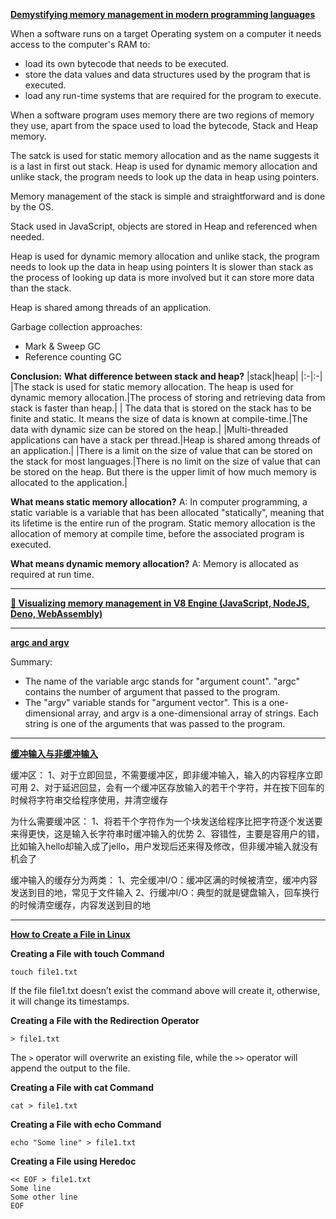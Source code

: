 **[Demystifying memory management in modern programming languages](https://deepu.tech/memory-management-in-programming/)**

When a software runs on a target Operating system on a computer it needs access to the computer's RAM to:

- load its own bytecode that needs to be executed.
- store the data values and data structures used by the program that is executed.
- load any run-time systems that are required for the program to execute.

When a software program uses memory there are two regions of memory they use, apart from the space used to load the bytecode, Stack and Heap memory.

The satck is used for static memory allocation and as the name suggests it is a last in first out stack.
Heap is used for dynamic memory allocation and unlike stack, the program needs to look up the data in heap using pointers.

Memory management of the stack is simple and straightforward and is done by the OS.

Stack used in JavaScript, objects are stored in Heap and referenced when needed.

Heap is used for dynamic memory allocation and unlike stack, the program needs to look up the data in heap using pointers
It is slower than stack as the process of looking up data is more involved but it can store more data than the stack.

Heap is shared among threads of an application.

Garbage collection approaches:

- Mark & Sweep GC
- Reference counting GC

**Conclusion:**
**What difference between stack and heap?**
|stack|heap|
|:-|:-|
|The stack is used for static memory allocation. The heap is used for dynamic memory allocation.|The process of storing and retrieving data from stack is faster than heap.|
| The data that is stored on the stack has to be finite and static. It means the size of data is known at compile-time.|The data with dynamic size can be stored on the heap.|
|Multi-threaded applications can have a stack per thread.|Heap is shared among threads of an application.|
|There is a limit on the size of value that can be stored on the stack for most languages.|There is no limit on the size of value that can be stored on the heap. But there is the upper limit of how much memory is allocated to the application.|

**What means static memory allocation?**
A: In computer programming, a static variable is a variable that has been allocated "statically", meaning that its lifetime is the entire run of the program. Static memory allocation is the allocation of memory at compile time, before the associated program is executed.

**What means dynamic memory allocation?**
A: Memory is allocated as required at run time.

---

**[🚀 Visualizing memory management in V8 Engine (JavaScript, NodeJS, Deno, WebAssembly)](https://deepu.tech/memory-management-in-v8/)**

---

**[argc and argv](http://crasseux.com/books/ctutorial/argc-and-argv.html)**

Summary:
- The name of the variable argc stands for "argument count". "argc" contains the number of argument that passed to the program.
- The "argv" variable stands for "argument vector". This is a one-dimensional array, and argv is a one-dimensional array of strings. Each string is one of the arguments that was passed to the program.

---

**[缓冲输入与非缓冲输入](https://blog.csdn.net/Johan_Joe_King/article/details/84749703)**

缓冲区：
1、对于立即回显，不需要缓冲区，即非缓冲输入，输入的内容程序立即可用
2、对于延迟回显，会有一个缓冲区存放输入的若干个字符，并在按下回车的时候将字符串交给程序使用，并清空缓存

为什么需要缓冲区：
1、将若干个字符作为一个块发送给程序比把字符逐个发送要来得更快，这是输入长字符串时缓冲输入的优势
2、容错性，主要是容用户的错，比如输入hello却输入成了jello，用户发现后还来得及修改，但非缓冲输入就没有机会了

缓冲输入的缓存分为两类：
1、完全缓冲I/O：缓冲区满的时候被清空，缓冲内容发送到目的地，常见于文件输入
2、行缓冲I/O：典型的就是键盘输入，回车换行的时候清空缓存，内容发送到目的地

---

**[How to Create a File in Linux](https://linuxize.com/post/create-a-file-in-linux/)**

**Creating a File with touch Command**
```shell
touch file1.txt
```
If the file file1.txt doesn’t exist the command above will create it, otherwise, it will change its timestamps.

**Creating a File with the Redirection Operator**
```shell
> file1.txt
```
The `>` operator will overwrite an existing file, while the `>>` operator will append the output to the file.

**Creating a File with cat Command**
```shell
cat > file1.txt
```

**Creating a File with echo Command**
```shell
echo "Some line" > file1.txt
```

**Creating a File using Heredoc**
```shell
<< EOF > file1.txt
Some line
Some other line
EOF
```



